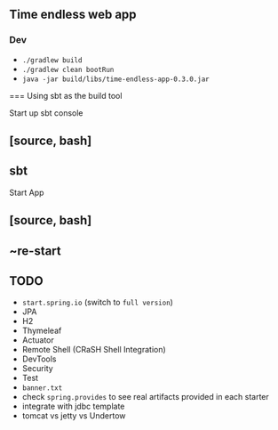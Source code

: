 ## Time endless web app


### Dev

- `./gradlew build`
- `./gradlew clean bootRun`
- `java -jar build/libs/time-endless-app-0.3.0.jar`

=== Using sbt as the build tool

Start up sbt console

[source, bash]
----
sbt
----

Start App

[source, bash]
----
~re-start
----

## TODO

- `start.spring.io` (switch to `full version`)
- JPA
- H2
- Thymeleaf
- Actuator
- Remote Shell (CRaSH Shell Integration)
- DevTools
- Security
- Test
- `banner.txt`
- check `spring.provides` to see real artifacts provided in each starter
- integrate with jdbc template
- tomcat vs jetty vs Undertow
